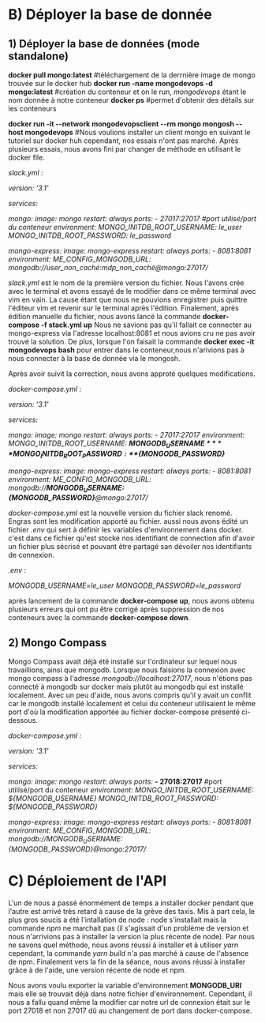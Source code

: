 # B) Déployer la base de donnée

## 1) Déployer la base de données (mode standalone)

**docker pull mongo:latest** #téléchargement de la derrnière image de mongo trouvée sur le docker hub
**docker run -name mongodevops -d mongo:latest** #création du conteneur et on le run, *mongodevops* étant le nom donnée à notre conteneur
**docker ps** #permet d'obtenir des détails sur les conteneurs

**docker run -it --network mongodevopsclient --rm mongo mongosh --host mongodevops** #Nous voulions installer un client mongo en suivant le tutoriel sur docker huh cependant, nos essais n'ont pas marché. Après plusieurs essais, nous avons fini par changer de méthode en utilisant le docker file.

*slack.yml :* 

*version: '3.1'*

*services:*

  *mongo:*
    *image: mongo*
    *restart: always*
    *ports:*
      *- 27017:27017 #port utilisé/port du conteneur*
    *environment:*
      *MONGO_INITDB_ROOT_USERNAME: le_user*
      *MONGO_INITDB_ROOT_PASSWORD: le_password*

  *mongo-express:*
    *image: mongo-express*
    *restart: always*
    *ports:*
      *- 8081:8081*
    *environment:*
      *ME_CONFIG_MONGODB_URL: mongodb://user_non_caché:mdp_non_caché@mongo:27017/*

*slack.yml* est le nom de la première version du fichier. Nous l'avons crée avec le terminal et avons essayé de le modifier dans ce même terminal avec vim en vain. La cause étant que nous ne pouvions enregistrer puis quittre l'éditeur vim et revenir sur le terminal après l'édition. Finalement, après édition manuelle du fichier, nous avons lancé la commande **docker-compose -f stack.yml up**
Nous ne savions pas qu'il fallait ce connecter au mongo-express via l'adresse localhost:8081 et nous avions cru ne pas avoir trouvé la solution.
De plus, lorsque l'on faisait la commande **docker exec -it mongodevops bash** pour entrer dans le conteneur,nous n'arivions pas à nous connecter à la base de donnée via le mongosh.

Après avoir suivit la correction, nous avons approté quelques modifications.

*docker-compose.yml :*

*version: '3.1'*

*services:*

  *mongo:*
    *image: mongo*
    *restart: always*
    *ports:*
      *- 27017:27017* 
    *environment:*
      *MONGO_INITDB_ROOT_USERNAME: **${MONGODB_USERNAME}***
      *MONGO_INITDB_ROOT_PASSWORD: **${MONGODB_PASSWORD}***

  *mongo-express:*
    *image: mongo-express*
    *restart: always*
    *ports:*
      *- 8081:8081*
    *environment:*
      *ME_CONFIG_MONGODB_URL: mongodb://**${MONGODB_USERNAME}:${MONGODB_PASSWORD}**@mongo:27017/*

*docker-compose.yml* est la nouvelle version du fichier slack renomé. Engras sont les modification apporté au fichier. aussi nous avons édité un fichier *.env* qui sert à définir les variables d'environnement dans docker. c'est dans ce fichier qu'est stocké nos identifiant de connection afin d'avoir un fichier plus sécrisé et pouvant être partagé san dévoiler nos identifiants de connexion.

*.env :*

*MONGODB_USERNAME=le_user*
*MONGODB_PASSWORD=le_password*

après lancement de la commande **docker-compose up**, nous avons obtenu plusieurs erreurs qui ont pu être corrigé après suppression de nos conteneurs avec la commande **docker-compose down**.

## 2) Mongo Compass

Mongo Compass avait déjà été installé sur l'ordinateur sur lequel nous travaillions, ainsi que mongodb. Lorsque nous faisions la connexion avec mongo compass à l'adresse *mongodb://localhost:27017*, nous n'étions pas connecté à mongodb sur docker mais plutôt au mongodb qui est installé localement. Avec un peu d'aide, nous avons compris qu'il y avait un conflit car le mongodb installé localement et celui du conteneur utilisaient le même port d'où la modification apportée au fichier docker-compose présenté ci-dessous.

*docker-compose.yml :*

*version: '3.1'*

*services:*

  *mongo:*
    *image: mongo*
    *restart: always*
    *ports:*
      **- 27018:27017** #port utilisé/port du conteneur
    *environment:*
      *MONGO_INITDB_ROOT_USERNAME: ${MONGODB_USERNAME}*
      *MONGO_INITDB_ROOT_PASSWORD: ${MONGODB_PASSWORD}*

  *mongo-express:*
    *image: mongo-express*
    *restart: always*
    *ports:*
      *- 8081:8081*
    *environment:*
      *ME_CONFIG_MONGODB_URL: mongodb://${MONGODB_USERNAME}:${MONGODB_PASSWORD}@mongo:27017/*

# C) Déploiement de l'API

L'un de nous a passé énormément de temps a installer docker pendant que l'autre est arrivé très retard à cause de la grève des taxis. Mis à part cela, le plus gros soucis a été l'intallation de node : node s'installait mais la commande *npm* ne marchait pas (il s'agissait d'un problème de version et nous n'arrivions pas à installer la version la plus récente de node). Par nous ne savons quel méthode, nous avons réussi à installer et à utiliser *yarn* cependant, la commande *yarn build* n'a pas marché à cause de l'absence de npm. Finalement vers la fin de la séance, nous avons réussi à installer grâce à de l'aide, une version récente de node et npm.

Nous avons voulu exporter la variable d'environnement **MONGODB_URI** mais elle se trouvait déjà dans notre fichier d'environnement. Cependant, il nous a fallu quand même la modifier car notre url de connexion était sur le port 27018 et non 27017 dû au changement de port dans docker-compose.